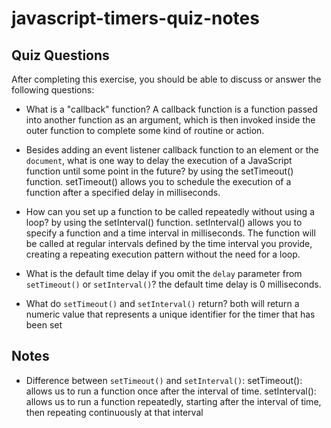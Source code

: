 # javascript-timers-quiz-notes

## Quiz Questions

After completing this exercise, you should be able to discuss or answer the following questions:

- What is a "callback" function?
  A callback function is a function passed into another function as an argument, which is then invoked inside the outer function to complete some kind of routine or action.

- Besides adding an event listener callback function to an element or the `document`, what is one way to delay the execution of a JavaScript function until some point in the future?
  by using the setTimeout() function. setTimeout() allows you to schedule the execution of a function after a specified delay in milliseconds.

- How can you set up a function to be called repeatedly without using a loop?
  by using the setInterval() function. setInterval() allows you to specify a function and a time interval in milliseconds. The function will be called at regular intervals defined by the time interval you provide, creating a repeating execution pattern without the need for a loop.

- What is the default time delay if you omit the `delay` parameter from `setTimeout()` or `setInterval()`?
  the default time delay is 0 milliseconds.

- What do `setTimeout()` and `setInterval()` return?
  both will return a numeric value that represents a unique identifier for the timer that has been set

## Notes

- Difference between `setTimeout()` and `setInterval()`:
  setTimeout(): allows us to run a function once after the interval of time.
  setInterval(): allows us to run a function repeatedly, starting after the interval of time, then repeating continuously at that interval
